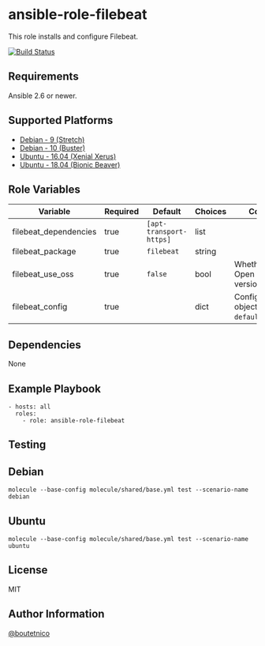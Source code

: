 ansible-role-filebeat
=====================

This role installs and configure Filebeat.

[![Build Status](https://travis-ci.org/boutetnico/ansible-role-filebeat.svg?branch=master)](https://travis-ci.org/boutetnico/ansible-role-filebeat)

Requirements
------------

Ansible 2.6 or newer.

Supported Platforms
-------------------
- [Debian - 9 (Stretch)](https://wiki.debian.org/DebianStretch)
- [Debian - 10 (Buster)](https://wiki.debian.org/DebianBuster)
- [Ubuntu - 16.04 (Xenial Xerus)](http://releases.ubuntu.com/16.04/)
- [Ubuntu - 18.04 (Bionic Beaver)](http://releases.ubuntu.com/18.04/)


Role Variables
--------------

| Variable                     | Required | Default                         | Choices   | Comments                                      |
|------------------------------|----------|---------------------------------|-----------|-----------------------------------------------|
| filebeat_dependencies        | true     | `[apt-transport-https]`         | list      |                                               |
| filebeat_package             | true     | `filebeat`                      | string    |                                               |
| filebeat_use_oss             | true     | `false`                         | bool      | Whether to use Open Source version or not.    |
| filebeat_config              | true     |                                 | dict      | Configuration object. See `defaults/main.yml`.|

Dependencies
------------

None

Example Playbook
----------------

    - hosts: all
      roles:
        - role: ansible-role-filebeat

Testing
-------

## Debian

`molecule --base-config molecule/shared/base.yml test --scenario-name debian`

## Ubuntu

`molecule --base-config molecule/shared/base.yml test --scenario-name ubuntu`

License
-------

MIT

Author Information
------------------

[@boutetnico](https://github.com/boutetnico)
